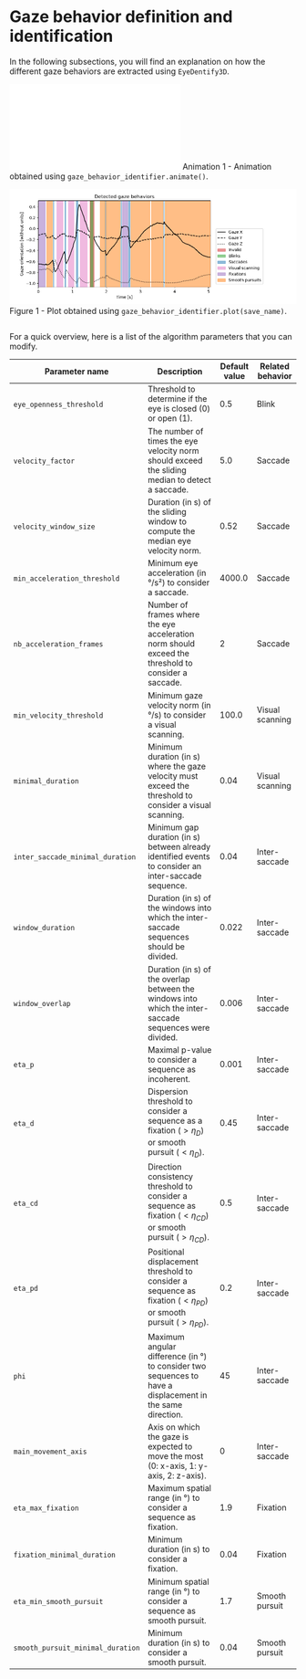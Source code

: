 # Gaze behavior definition and identification

In the following subsections, you will find an explanation on how the different gaze behaviors are extracted using `EyeDentify3D`. 

![animation.gif](../figures/animation.fig)
Animation 1 - Animation obtained using `gaze_behavior_identifier.animate()`.

![all_gaze_behaviors.png](../figures/all_gaze_behaviors.png)
Figure 1 - Plot obtained using `gaze_behavior_identifier.plot(save_name)`.


```{tableofcontents}
```

For a quick overview, here is a list of the algorithm parameters that you can modify.

| Parameter name                    | Description                                                                                                           | Default value | Related behavior |
|-----------------------------------|-----------------------------------------------------------------------------------------------------------------------|---------------|------------------|
| `eye_openness_threshold`          | Threshold to determine if the eye is closed (0) or open (1).                                                          | 0.5           | Blink            |
| `velocity_factor`                 | The number of times the eye velocity norm should exceed the sliding median to detect a saccade.                       | 5.0           | Saccade          |
| `velocity_window_size`            | Duration (in s) of the sliding window to compute the median eye velocity norm.                                        | 0.52          | Saccade          |
| `min_acceleration_threshold`      | Minimum eye acceleration (in °/s²) to consider a saccade.                                                             | 4000.0        | Saccade          |
| `nb_acceleration_frames`          | Number of frames where the eye acceleration norm should exceed the threshold to consider a saccade.                   | 2             | Saccade          |
| `min_velocity_threshold`          | Minimum gaze velocity norm (in °/s) to consider a visual scanning.                                                    | 100.0         | Visual scanning  |
| `minimal_duration`                | Minimum duration (in s) where the gaze velocity must exceed the threshold to consider a visual scanning.              | 0.04          | Visual scanning  |
| `inter_saccade_minimal_duration`  | Minimum gap duration (in s) between already identified events to consider an inter-saccade sequence.                  | 0.04          | Inter-saccade    |
| `window_duration`                 | Duration (in s) of the windows into which the inter-saccade sequences should be divided.                              | 0.022         | Inter-saccade    |
| `window_overlap`                  | Duration (in s) of the overlap between the windows into which the inter-saccade sequences were divided.               | 0.006         | Inter-saccade    |
| `eta_p`                           | Maximal p-value to consider a sequence as incoherent.                                                                 | 0.001         | Inter-saccade    |
| `eta_d`                           | Dispersion threshold to consider a sequence as a fixation ($>\eta_D$) or smooth pursuit ($<\eta_D$).                  | 0.45          | Inter-saccade    |
| `eta_cd`                          | Direction consistency threshold to consider a sequence as fixation ($<\eta_{CD}$) or smooth pursuit ($>\eta_{CD}$).   | 0.5           | Inter-saccade    |
| `eta_pd`                          | Positional displacement threshold to consider a sequence as fixation ($<\eta_{PD}$) or smooth pursuit ($>\eta_{PD}$). | 0.2           | Inter-saccade    |
| `phi`                             | Maximum angular difference (in °) to consider two sequences to have a displacement in the same direction.             | 45            | Inter-saccade    |
| `main_movement_axis`              | Axis on which the gaze is expected to move the most (0: x-axis, 1: y-axis, 2: z-axis).                                | 0             | Inter-saccade    |
| `eta_max_fixation`                | Maximum spatial range (in °) to consider a sequence as fixation.                                                      | 1.9           | Fixation         |
| `fixation_minimal_duration`       | Minimum duration (in s) to consider a fixation.                                                                       | 0.04          | Fixation         |
| `eta_min_smooth_pursuit`          | Minimum spatial range (in °) to consider a sequence as smooth pursuit.                                                | 1.7           | Smooth pursuit   |
| `smooth_pursuit_minimal_duration` | Minimum duration (in s) to consider a smooth pursuit.                                                                 | 0.04          | Smooth pursuit   |